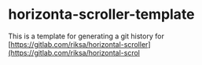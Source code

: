 # horizonta-scroller-template
This is a template for generating a git history for 
[https://gitlab.com/riksa/horizontal-scroller](https://gitlab.com/riksa/horizontal-scrol